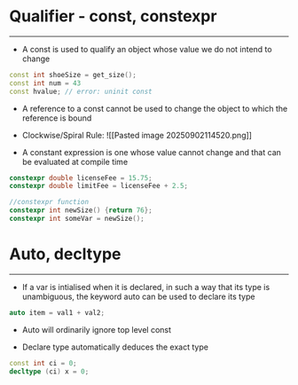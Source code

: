 # Qualifier - const, constexpr
---
- A const is used to qualify an object whose value we do not intend to change
```c++
const int shoeSize = get_size();
const int num = 43
const hvalue; // error: uninit const
```

- A reference to a const cannot be used to change the object to which the reference is bound

- Clockwise/Spiral Rule:
![[Pasted image 20250902114520.png]]


- A constant expression is one whose value cannot change and that can be evaluated at compile time
```c++
constexpr double licenseFee = 15.75;
constexpr double limitFee = licenseFee + 2.5;

//constexpr function
constexpr int newSize() {return 76};
constexpr int someVar = newSize();
```

# Auto, decltype
---
- If a var is intialised when it is declared, in such a way that its type is unambiguous, the keyword auto can be used to declare its type
```c++
auto item = val1 + val2;

```

- Auto will ordinarily ignore top level const

- Declare type automatically deduces the exact type
```c++
const int ci = 0;
decltype (ci) x = 0;
```